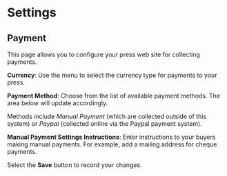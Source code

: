 # Settings
## Payment

This page allows you to configure your press web site for collecting payments.

**Currency**: Use the menu to select the currency type for payments to your press.

**Payment Method**: Choose from the list of available payment methods. The area below will update accordingly.

Methods include *Manual Payment* (which are collected outside of this system) or *Paypal* (collected online via the Paypal payment system).

**Manual Payment Settings Instructions**: Enter instructions to your buyers making manual payments. For example, add a mailing address for cheque payments.

Select the **Save** button to record your changes.

